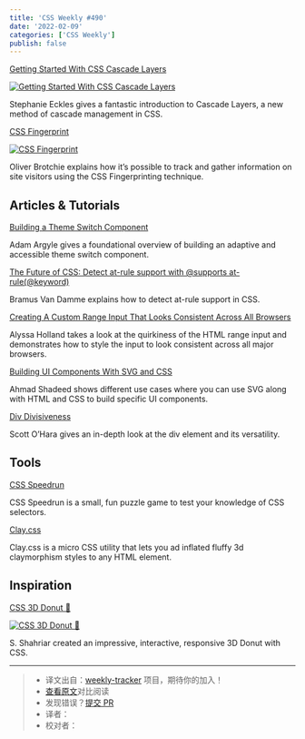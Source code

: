 ```yaml
---
title: 'CSS Weekly #490'
date: '2022-02-09'
categories: ['CSS Weekly']
publish: false
---
```


[Getting Started With CSS Cascade Layers](https://www.smashingmagazine.com/2022/01/introduction-css-cascade-layers/?utm_source=CSS-Weekly&utm_campaign=Issue-490&utm_medium=web)

[![Getting Started With CSS Cascade Layers](https://css-weekly.com/wp-content/uploads/2022/01/introduction-css-cascade-layers.png)](https://www.smashingmagazine.com/2022/01/introduction-css-cascade-layers/?utm_source=CSS-Weekly&utm_campaign=Issue-490&utm_medium=web)

Stephanie Eckles gives a fantastic introduction to Cascade Layers, a new method of cascade management in CSS.

[CSS Fingerprint](https://csstracking.dev/?utm_source=CSS-Weekly&utm_campaign=Issue-490&utm_medium=web)

[![CSS Fingerprint](https://css-weekly.com/wp-content/uploads/2022/01/css-fingerprint.png)](https://csstracking.dev/?utm_source=CSS-Weekly&utm_campaign=Issue-490&utm_medium=web)

Oliver Brotchie explains how it’s possible to track and gather information on site visitors using the CSS Fingerprinting technique.

## Articles & Tutorials

[Building a Theme Switch Component](https://web.dev/building-a-theme-switch-component/?utm_source=CSS-Weekly&utm_campaign=Issue-490&utm_medium=web)

Adam Argyle gives a foundational overview of building an adaptive and accessible theme switch component.

[The Future of CSS: Detect at-rule support with @supports at-rule(@keyword)](https://www.bram.us/2022/01/20/detect-at-rule-support-with-the-at-rule-function/?utm_source=CSS-Weekly&utm_campaign=Issue-490&utm_medium=web)

Bramus Van Damme explains how to detect at-rule support in CSS.

[Creating A Custom Range Input That Looks Consistent Across All Browsers](https://www.smashingmagazine.com/2021/12/create-custom-range-input-consistent-browsers/?utm_source=CSS-Weekly&utm_campaign=Issue-490&utm_medium=web)

Alyssa Holland takes a look at the quirkiness of the HTML range input and demonstrates how to style the input to look consistent across all major browsers.

[Building UI Components With SVG and CSS](https://ishadeed.com/article/building-components-svg-css/?utm_source=CSS-Weekly&utm_campaign=Issue-490&utm_medium=web)

Ahmad Shadeed shows different use cases where you can use SVG along with HTML and CSS to build specific UI components.

[Div Divisiveness](https://www.scottohara.me/blog/2022/01/20/divisive.html?utm_source=CSS-Weekly&utm_campaign=Issue-490&utm_medium=web)

Scott O’Hara gives an in-depth look at the div element and its versatility.

## Tools

[CSS Speedrun](https://css-speedrun.netlify.app/?utm_source=CSS-Weekly&utm_campaign=Issue-490&utm_medium=web)

CSS Speedrun is a small, fun puzzle game to test your knowledge of CSS selectors.

[Clay.css](https://codeadrian.github.io/clay.css/?utm_source=CSS-Weekly&utm_campaign=Issue-490&utm_medium=web)

Clay.css is a micro CSS utility that lets you ad inflated fluffy 3d claymorphism styles to any HTML element.

## Inspiration

[CSS 3D Donut 🍩](https://codepen.io/ShadowShahriar/pen/YzrbBXg?utm_source=CSS-Weekly&utm_campaign=Issue-490&utm_medium=web)

[![CSS 3D Donut 🍩](https://css-weekly.com/wp-content/uploads/2022/01/css-3d-donut.jpg)](https://codepen.io/ShadowShahriar/pen/YzrbBXg?utm_source=CSS-Weekly&utm_campaign=Issue-490&utm_medium=web)

S. Shahriar created an impressive, interactive, responsive 3D Donut with CSS.

---
> * 译文出自：[weekly-tracker](https://github.com/FEDarling/weekly-tracker) 项目，期待你的加入！
> * [查看原文](https://css-weekly.com/issue-490/)对比阅读
> * 发现错误？[提交 PR](https://github.com/FEDarling/weekly-tracker/blob/main/weeklys/css_weekly/490)
> * 译者：
> * 校对者：

